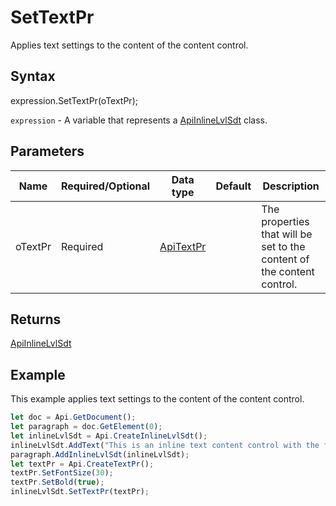 # SetTextPr

Applies text settings to the content of the content control.

## Syntax

expression.SetTextPr(oTextPr);

`expression` - A variable that represents a [ApiInlineLvlSdt](../ApiInlineLvlSdt.md) class.

## Parameters

| **Name** | **Required/Optional** | **Data type** | **Default** | **Description** |
| ------------- | ------------- | ------------- | ------------- | ------------- |
| oTextPr | Required | [ApiTextPr](../../ApiTextPr/ApiTextPr.md) |  | The properties that will be set to the content of the content control. |

## Returns

[ApiInlineLvlSdt](../../ApiInlineLvlSdt/ApiInlineLvlSdt.md)

## Example

This example applies text settings to the content of the content control.

```javascript
let doc = Api.GetDocument();
let paragraph = doc.GetElement(0);
let inlineLvlSdt = Api.CreateInlineLvlSdt();
inlineLvlSdt.AddText("This is an inline text content control with the font size set to 30 and the font weight set to bold.");
paragraph.AddInlineLvlSdt(inlineLvlSdt);
let textPr = Api.CreateTextPr();
textPr.SetFontSize(30);
textPr.SetBold(true);
inlineLvlSdt.SetTextPr(textPr);
```
